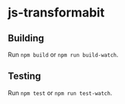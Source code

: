 # js-transformabit

## Building

Run `npm build` or `npm run build-watch`.

## Testing

Run `npm test` or `npm run test-watch`.
